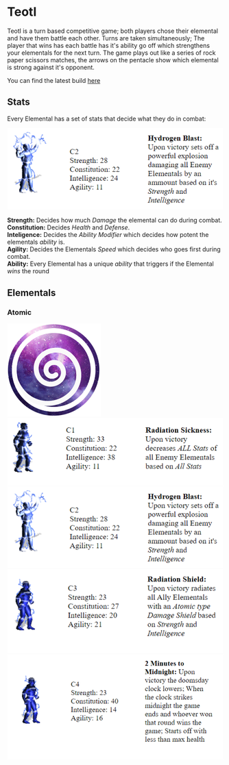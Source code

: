 # Teotl

Teotl is a turn based competitive game; both players chose their elemental and have them battle each other. Turns are taken simultaneously; The player that wins has each battle has it's ability go off which strengthens your elementals for the next turn. The game plays out like a series of rock paper scissors matches, the arrows on the pentacle show which elemental is strong against it's opponent.

You can find the latest build [here](https://www.dropbox.com/sh/i1j0xwpzd2hs6oc/AADKhoUzIVtaEhuHKhlLVYSma?dl=0)

## Stats

Every Elemental has a set of stats that decide what they do in combat:

![Elemental Stat sheet](./images/atomicC2.png)

**Strength:** Decides how much *Damage* the elemental can do during combat.</br>
**Constitution:** Decides *Health* and *Defense*.</br>
**Inteligence:** Decides the *Ability Modifier* which decides how potent the elementals *ability* is.</br>
**Agility:** Decides the Elementals *Speed* which decides who goes first during combat.</br>
**Ability:** Every Elemental has a unique *ability* that triggers if the Elemental *wins* the round

## Elementals
### Atomic
![Atomic symbol](./images/atomic.png)</br>
![Atomic C1](./images/atomicC1.png)
![Atomic C2](./images/atomicC2.png)
![Atomic C3](./images/atomicC3.png)
![Atomic C4](./images/atomicC4.png)